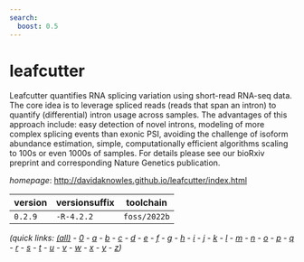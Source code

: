 ```yaml
---
search:
  boost: 0.5
---
```

# leafcutter

Leafcutter quantifies RNA splicing variation using short-read RNA-seq data.   The core idea is to leverage spliced reads (reads that span an intron) to quantify (differential)   intron usage across samples. The advantages of this approach include: easy detection of novel introns,   modeling of more complex splicing events than exonic PSI, avoiding the challenge of isoform abundance   estimation, simple, computationally efficient algorithms scaling to 100s or even 1000s of samples.  For details please see our bioRxiv preprint and corresponding Nature Genetics publication.

*homepage*: <http://davidaknowles.github.io/leafcutter/index.html>

version | versionsuffix | toolchain
--------|---------------|----------
``0.2.9`` | ``-R-4.2.2`` | ``foss/2022b``


*(quick links: [(all)](../index.md) - [0](../0/index.md) - [a](../a/index.md) - [b](../b/index.md) - [c](../c/index.md) - [d](../d/index.md) - [e](../e/index.md) - [f](../f/index.md) - [g](../g/index.md) - [h](../h/index.md) - [i](../i/index.md) - [j](../j/index.md) - [k](../k/index.md) - [l](../l/index.md) - [m](../m/index.md) - [n](../n/index.md) - [o](../o/index.md) - [p](../p/index.md) - [q](../q/index.md) - [r](../r/index.md) - [s](../s/index.md) - [t](../t/index.md) - [u](../u/index.md) - [v](../v/index.md) - [w](../w/index.md) - [x](../x/index.md) - [y](../y/index.md) - [z](../z/index.md))*

